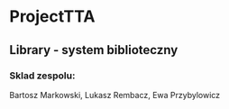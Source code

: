 # ProjectTTA
## Library - system biblioteczny
### Sklad zespolu:
Bartosz Markowski, Lukasz Rembacz, Ewa Przybylowicz
